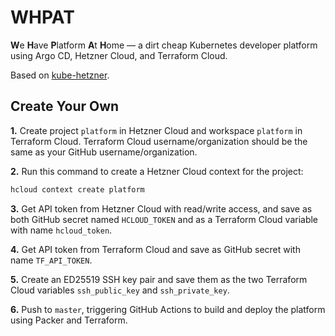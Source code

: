 # WHPAT

**W**e **H**ave **P**latform **A**t **H**ome — a dirt cheap Kubernetes developer platform using Argo CD, Hetzner Cloud, and Terraform Cloud.

Based on [kube-hetzner](https://github.com/kube-hetzner/terraform-hcloud-kube-hetzner).

## Create Your Own

**1.** Create project `platform` in Hetzner Cloud and workspace `platform` in Terraform Cloud.
Terraform Cloud username/organization should be the same as your GitHub username/organization.

**2.** Run this command to create a Hetzner Cloud context for the project:

```bash
hcloud context create platform
```

**3.** Get API token from Hetzner Cloud with read/write access, and save as both GitHub secret named `HCLOUD_TOKEN` and as a Terraform Cloud variable with name `hcloud_token`.

**4.** Get API token from Terraform Cloud and save as GitHub secret with name `TF_API_TOKEN`.

**5.** Create an ED25519 SSH key pair and save them as the two Terraform Cloud variables `ssh_public_key` and `ssh_private_key`.

**6.** Push to `master`, triggering GitHub Actions to build and deploy the platform using Packer and Terraform.
